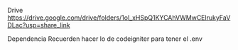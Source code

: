 Drive
https://drive.google.com/drive/folders/1ol_xHSpQ1KYCAhVWMwCElrukyFaVDLac?usp=share_link

Dependencia
Recuerden hacer lo de codeigniter para tener el .env